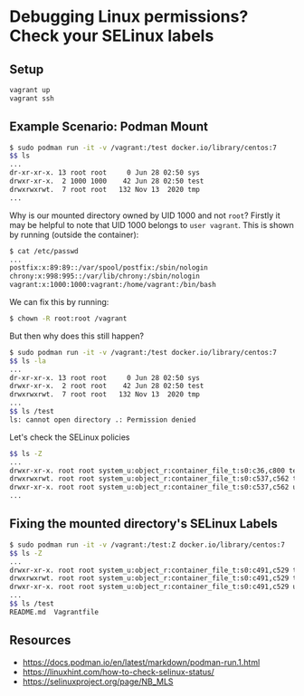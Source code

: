 # Debugging Linux permissions? Check your SELinux labels

## Setup

```bash
vagrant up
vagrant ssh
```

## Example Scenario: Podman Mount

```bash
$ sudo podman run -it -v /vagrant:/test docker.io/library/centos:7
$$ ls
...
dr-xr-xr-x. 13 root root     0 Jun 28 02:50 sys
drwxr-xr-x.  2 1000 1000    42 Jun 28 02:50 test
drwxrwxrwt.  7 root root   132 Nov 13  2020 tmp
...
```

Why is our mounted directory owned by UID 1000 and not `root`? Firstly it may be helpful to note that UID 1000 belongs to `user vagrant`. This is shown by running (outside the container):

```bash
$ cat /etc/passwd
...
postfix:x:89:89::/var/spool/postfix:/sbin/nologin
chrony:x:998:995::/var/lib/chrony:/sbin/nologin
vagrant:x:1000:1000:vagrant:/home/vagrant:/bin/bash
```

We can fix this by running:

```bash
$ chown -R root:root /vagrant
```

But then why does this still happen?

```bash
$ sudo podman run -it -v /vagrant:/test docker.io/library/centos:7
$$ ls -la
...
dr-xr-xr-x. 13 root root     0 Jun 28 02:50 sys
drwxr-xr-x.  2 root root    42 Jun 28 02:50 test
drwxrwxrwt.  7 root root   132 Nov 13  2020 tmp
...
$$ ls /test
ls: cannot open directory .: Permission denied
```

Let's check the SELinux policies

```bash
$$ ls -Z
...
drwxr-xr-x. root root system_u:object_r:container_file_t:s0:c36,c800 test
drwxrwxrwt. root root system_u:object_r:container_file_t:s0:c537,c562 tmp
drwxr-xr-x. root root system_u:object_r:container_file_t:s0:c537,c562 usr
...
```

## Fixing the mounted directory's SELinux Labels

```bash
$ sudo podman run -it -v /vagrant:/test:Z docker.io/library/centos:7
$$ ls -Z
...
drwxr-xr-x. root root system_u:object_r:container_file_t:s0:c491,c529 test
drwxrwxrwt. root root system_u:object_r:container_file_t:s0:c491,c529 tmp
drwxr-xr-x. root root system_u:object_r:container_file_t:s0:c491,c529 usr
...
$$ ls /test
README.md  Vagrantfile
```

## Resources

- <https://docs.podman.io/en/latest/markdown/podman-run.1.html>
- <https://linuxhint.com/how-to-check-selinux-status/>
- <https://selinuxproject.org/page/NB_MLS>
